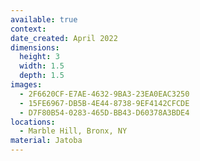 ```yaml
---
available: true
context:
date_created: April 2022
dimensions:
  height: 3
  width: 1.5
  depth: 1.5
images:
  - 2F6620CF-E7AE-4632-9BA3-23EA0EAC3250
  - 15FE6967-DB5B-4E44-8738-9EF4142CFCDE
  - D7F80B54-0283-465D-BB43-D60378A3BDE4
locations:
  - Marble Hill, Bronx, NY
material: Jatoba
---
```

